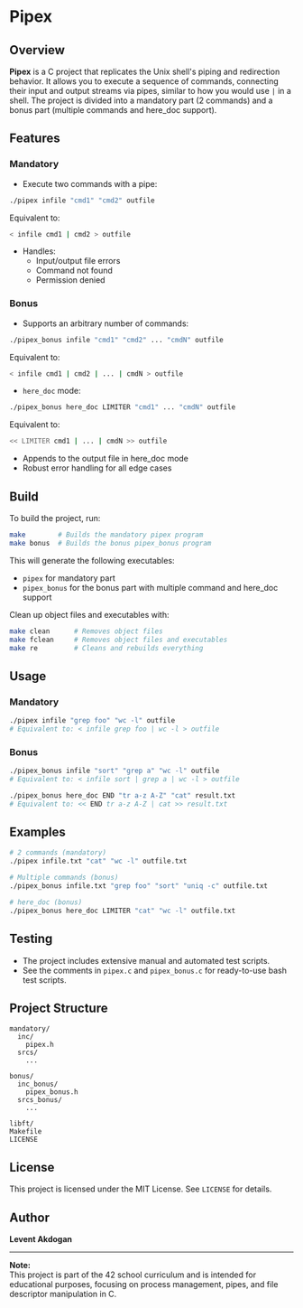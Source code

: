 
# Pipex

## Overview

**Pipex** is a C project that replicates the Unix shell's piping and redirection behavior.
It allows you to execute a sequence of commands, connecting their input and output streams via pipes,
similar to how you would use `|` in a shell. The project is divided into a mandatory part (2 commands)
and a bonus part (multiple commands and here_doc support).

## Features

### Mandatory

- Execute two commands with a pipe:

```bash
./pipex infile "cmd1" "cmd2" outfile
```

Equivalent to:

```bash
< infile cmd1 | cmd2 > outfile
```

- Handles:
  - Input/output file errors
  - Command not found
  - Permission denied

### Bonus

- Supports an arbitrary number of commands:

```bash
./pipex_bonus infile "cmd1" "cmd2" ... "cmdN" outfile
```

Equivalent to:

```bash
< infile cmd1 | cmd2 | ... | cmdN > outfile
```

- `here_doc` mode:

```bash
./pipex_bonus here_doc LIMITER "cmd1" ... "cmdN" outfile
```

Equivalent to:

```bash
<< LIMITER cmd1 | ... | cmdN >> outfile
```

- Appends to the output file in here_doc mode
- Robust error handling for all edge cases

## Build

To build the project, run:

```bash
make        # Builds the mandatory pipex program
make bonus  # Builds the bonus pipex_bonus program
```

This will generate the following executables:

- `pipex` for mandatory part
- `pipex_bonus` for the bonus part with multiple command and here_doc support

Clean up object files and executables with:

```bash
make clean      # Removes object files
make fclean     # Removes object files and executables
make re         # Cleans and rebuilds everything
```

## Usage

### Mandatory

```bash
./pipex infile "grep foo" "wc -l" outfile
# Equivalent to: < infile grep foo | wc -l > outfile
```

### Bonus

```bash
./pipex_bonus infile "sort" "grep a" "wc -l" outfile
# Equivalent to: < infile sort | grep a | wc -l > outfile

./pipex_bonus here_doc END "tr a-z A-Z" "cat" result.txt
# Equivalent to: << END tr a-z A-Z | cat >> result.txt
```

## Examples

```bash
# 2 commands (mandatory)
./pipex infile.txt "cat" "wc -l" outfile.txt

# Multiple commands (bonus)
./pipex_bonus infile.txt "grep foo" "sort" "uniq -c" outfile.txt

# here_doc (bonus)
./pipex_bonus here_doc LIMITER "cat" "wc -l" outfile.txt
```

## Testing

- The project includes extensive manual and automated test scripts.
- See the comments in `pipex.c` and `pipex_bonus.c` for ready-to-use bash test scripts.

## Project Structure

```
mandatory/
  inc/
    pipex.h
  srcs/
    ...

bonus/
  inc_bonus/
    pipex_bonus.h
  srcs_bonus/
    ...

libft/
Makefile
LICENSE
```

## License

This project is licensed under the MIT License. See `LICENSE` for details.

## Author

**Levent Akdogan**

---

**Note:**  
This project is part of the 42 school curriculum and is intended for educational purposes, focusing on process management, pipes, and file descriptor manipulation in C.
